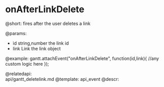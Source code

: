 onAfterLinkDelete
=============
@short: fires after the user deletes a link

@params:
- id		string,number			the link id
- link		Link					the link object 

@example:
gantt.attachEvent("onAfterLinkDelete", function(id,link){
    //any custom logic here
});

@relatedapi:	
	api/gantt_deletelink.md
@template:	api_event
@descr:

